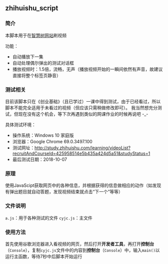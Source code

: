 ## zhihuishu_script
### 简介
本脚本用于在[智慧树网站](http://study.zhihuishu.com/)刷视频

功能：
* 自动播放下一集
* 自动处理偶尔弹出的测试对话框
* 播放视频时：1.5倍，流畅，无声（播放视频开始的一瞬间依然有声音，故建议直接将整个标签页静音）

### 测试相关
目前该脚本只在《创业基础》（且已学过）一课中得到测试，由于已经看过，所以脚本不能完全适用于未看过的视频（但应该只需稍做修改即可）。
我当然想充分测试，但现在没有这个机会，等下次再遇到类似的网课作业的时候再说吧 -_-

具体测试环境：
* 操作系统：Windows 10 家庭版
* 浏览器：Google Chrome 69.0.3497.100
* 测试网址：<http://study.zhihuishu.com/learning/videoList?recruitAndCourseId=425958514e5b435a424d5a51&studyStatus=1>
* 最后测试日期：2018-10-07


### 原理
使用JavaScipt获取网页中的各种信息，并根据获得的信息做相应的动作（如发现有弹出题目就自动答题，发现视频结束就点击“下一个”等等）

### 文件说明
`a.js`：用于各种测试的文件
`cyjc.js`：主文件

### 使用方法
首先使用谷歌浏览器进入看视频的网页，然后打开**开发者工具**，再打开**控制台**（`Console`），复制`cyjc.js`文件中的内容到**控制台**（`Console`）中，输入`main()`以运行主函数，等待7秒中后脚本开始运行

